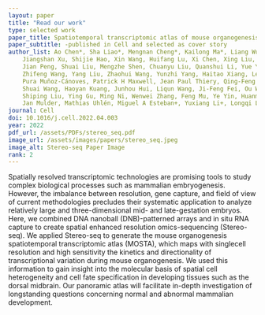 ```yaml
---
layout: paper
title: "Read our work"
type: selected work
paper_title: Spatiotemporal transcriptomic atlas of mouse organogenesis using DNA nanoball-patterned arrays
paper_subtitle: -published in Cell and selected as cover story
author_list: Ao Chen*, Sha Liao*, Mengnan Cheng*, Kailong Ma*, Liang Wu*, Yiwei Lai*, Xiaojie Qiu*, Jin Yang, 
    Jiangshan Xu, Shijie Hao, Xin Wang, Huifang Lu, Xi Chen, Xing Liu, Xin Huang, Zhao Li, Yan Hong, Yujia Jiang, 
    Jian Peng, Shuai Liu, Mengzhe Shen, Chuanyu Liu, Quanshui Li, Yue Yuan, Xiaoyu Wei, Huiwen Zheng, Weimin Feng, 
    Zhifeng Wang, Yang Liu, Zhaohui Wang, Yunzhi Yang, Haitao Xiang, Lei Han, Baoming Qin, Pengcheng Guo, Guangyao Lai, 
    Pura Muñoz-Cánoves, Patrick H Maxwell, Jean Paul Thiery, Qing-Feng Wu, Fuxiang Zhao, Bichao Chen, Mei Li, Xi Dai, 
    Shuai Wang, Haoyan Kuang, Junhou Hui, Liqun Wang, Ji-Feng Fei, Ou Wang, Xiaofeng Wei, Haorong Lu, Bo Wang, 
    Shiping Liu, Ying Gu, Ming Ni, Wenwei Zhang, Feng Mu, Ye Yin, Huanming Yang, Michael Lisby, Richard J Cornall, 
    Jan Mulder, Mathias Uhlén, Miguel A Esteban+, Yuxiang Li+, Longqi Liu+, Xun Xu+, Jian Wang+.
journal: Cell
doi: 10.1016/j.cell.2022.04.003
year: 2022
pdf_url: /assets/PDFs/stereo_seq.pdf
image_url: /assets/images/papers/stereo_seq.jpeg
image_alt: Stereo-seq Paper Image
rank: 2
---
```


Spatially resolved transcriptomic technologies are promising tools to study complex biological processes such
as mammalian embryogenesis. However, the imbalance between resolution, gene capture, and field of view of
current methodologies precludes their systematic application to analyze relatively large and three-dimensional
mid- and late-gestation embryos. Here, we combined DNA nanoball (DNB)-patterned arrays and in situ RNA
capture to create spatial enhanced resolution omics-sequencing (Stereo-seq). We applied Stereo-seq to
generate the mouse organogenesis spatiotemporal transcriptomic atlas (MOSTA), which maps with singlecell resolution 
and high sensitivity the kinetics and directionality of transcriptional variation during mouse
organogenesis. We used this information to gain insight into the molecular basis of spatial cell heterogeneity
and cell fate specification in developing tissues such as the dorsal midbrain. Our panoramic atlas will facilitate
in-depth investigation of longstanding questions concerning normal and abnormal mammalian development.
